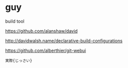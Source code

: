 guy
===

build tool

https://github.com/alanshaw/david

http://davidwalsh.name/declarative-build-configurations

https://github.com/alberthier/git-webui

`実際{じっさい}`

